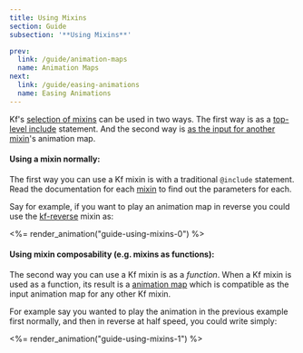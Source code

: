 ```yaml
---
title: Using Mixins
section: Guide
subsection: '**Using Mixins**'

prev:
  link: /guide/animation-maps
  name: Animation Maps
next:
  link: /guide/easing-animations
  name: Easing Animations
---
```


Kf's [selection of mixins](/mixins) can be used in two ways. The first way is as a [top-level include](#using_a_mixin_normally) statement.  And the second way is [as the input for another mixin](#using_mixin_composability)'s animation map.

#### Using a mixin normally:
The first way you can use a Kf mixin is with a traditional `@include` statement. Read the documentation for each [mixin](/mixins) to find out the parameters for each.

Say for example, if you want to play an animation map in reverse you could use the [kf-reverse](/mixins/kf-reverse) mixin as:

<%= render_animation("guide-using-mixins-0") %>


#### Using mixin composability (e.g. mixins as functions):
The second way you can use a Kf mixin is as a *function*. When a Kf mixin is used as a function, its result is a [animation map](/guide/animation-maps) which is compatible as the input animation map for any other Kf mixin.

For example say you wanted to play the animation in the previous example first normally, and then in reverse at half speed, you could write simply:

<%= render_animation("guide-using-mixins-1") %>
